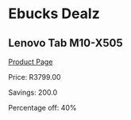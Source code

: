 
# Ebucks Dealz
## Lenovo Tab M10-X505
[Product Page](https://www.ebucks.com/web/shop/productSelected.do?prodId=509715899&catId=247215630)

Price: R3799.00

Savings: 200.0

Percentage off: 40%
	